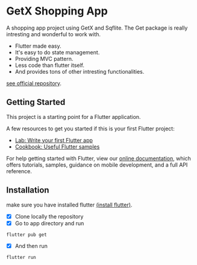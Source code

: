 # GetX Shopping App

A shopping app project using GetX and Sqflite. The Get package is really intresting and
wonderful to work with. 
- Flutter made easy. 
- It's easy to do state management.
- Providing MVC pattern.
- Less code than flutter itself. 
- And provides tons of other intresting functionalities. 

[see official repository](https://github.com/jonataslaw/getx).

## Getting Started

This project is a starting point for a Flutter application.

A few resources to get you started if this is your first Flutter project:

- [Lab: Write your first Flutter app](https://flutter.dev/docs/get-started/codelab)
- [Cookbook: Useful Flutter samples](https://flutter.dev/docs/cookbook)

For help getting started with Flutter, view our
[online documentation](https://flutter.dev/docs), which offers tutorials,
samples, guidance on mobile development, and a full API reference.


## Installation 
make sure you have installed flutter [(install flutter)](https://flutter.dev/docs/get-started/install). 
- [x] Clone locally the repository
- [x] Go to app directory and run 
```
flutter pub get
```

- [x] And then run
```
flutter run
```